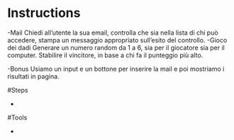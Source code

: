# Instructions

-Mail
    Chiedi all’utente la sua email, controlla che sia nella lista di chi può accedere,
    stampa un messaggio appropriato sull’esito del controllo.
-Gioco dei dadi
    Generare un numero random da 1 a 6, sia per il giocatore sia per il computer. Stabilire il vincitore, in base a chi fa il punteggio più alto.

-Bonus
    Usiamo un input e un bottone per inserire la mail e poi mostriamo i risultati in pagina.

#Steps

-

#Tools

-